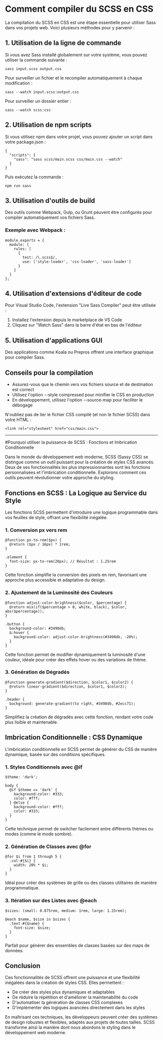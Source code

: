 # Comment compiler du SCSS en CSS

La compilation du SCSS en CSS est une étape essentielle pour utiliser Sass dans vos projets web. Voici plusieurs méthodes pour y parvenir :

## 1. Utilisation de la ligne de commande

Si vous avez Sass installé globalement sur votre système, vous pouvez utiliser la commande suivante :

```
sass input.scss output.css
```

Pour surveiller un fichier et le recompiler automatiquement à chaque modification :

```
sass --watch input.scss:output.css
```
Pour surveiller un dossier entier :

```
sass --watch scss:css
```

## 2. Utilisation de npm scripts

Si vous utilisez npm dans votre projet, vous pouvez ajouter un script dans votre package.json :

```
{
  "scripts": {
    "sass": "sass scss/main.scss css/main.css --watch"
  }
}
```

Puis exécutez la commande :

```
npm run sass
```

## 3. Utilisation d'outils de build

Des outils comme Webpack, Gulp, ou Grunt peuvent être configurés pour compiler automatiquement vos fichiers Sass.

### Exemple avec Webpack :

```
module.exports = {
  module: {
    rules: [
      {
        test: /\.scss$/,
        use: ['style-loader', 'css-loader', 'sass-loader']
      }
    ]
  }
};
```

## 4. Utilisation d'extensions d'éditeur de code

Pour Visual Studio Code, l'extension "Live Sass Compiler" peut être utilisée :

1. Installez l'extension depuis le marketplace de VS Code
2. Cliquez sur "Watch Sass" dans la barre d'état en bas de l'éditeur

## 5. Utilisation d'applications GUI

Des applications comme Koala ou Prepros offrent une interface graphique pour compiler Sass.

## Conseils pour la compilation

- Assurez-vous que le chemin vers vos fichiers source et de destination est correct
- Utilisez l'option --style compressed pour minifier le CSS en production
- En développement, utilisez l'option --source-map pour faciliter le débogage

N'oubliez pas de lier le fichier CSS compilé (et non le fichier SCSS) dans votre HTML :

```
<link rel="stylesheet" href="css/main.css">
```

-------------------------------------------------------------------------------------------------------------------------------------------------------------------------------------------------


#Pourquoi utiliser la puissance de SCSS : Fonctions et Imbrication Conditionnelle

Dans le monde du développement web moderne, SCSS (Sassy CSS) se distingue comme un outil puissant pour la création de styles CSS avancés. Deux de ses fonctionnalités les plus impressionnantes sont les fonctions personnalisées et l'imbrication conditionnelle. Explorons comment ces outils peuvent révolutionner votre approche du styling.

## Fonctions en SCSS : La Logique au Service du Style

Les fonctions SCSS permettent d'introduire une logique programmable dans vos feuilles de style, offrant une flexibilité inégalée.

### 1. Conversion px vers rem

```
@function px-to-rem($px) {
  @return ($px / 16px) * 1rem;
}

.element {
  font-size: px-to-rem(20px); // Résultat : 1.25rem
}
```

Cette fonction simplifie la conversion des pixels en rem, favorisant une approche plus accessible et adaptative du design.

### 2. Ajustement de la Luminosité des Couleurs

```
@function adjust-color-brightness($color, $percentage) {
  @return mix(if($percentage > 0, white, black), $color, abs($percentage));
}

.button {
  background-color: #3498db;
  &:hover {
    background-color: adjust-color-brightness(#3498db, -20%);
  }
}
```

Cette fonction permet de modifier dynamiquement la luminosité d'une couleur, idéale pour créer des effets hover ou des variations de thème.

### 3. Génération de Dégradés

```
@function generate-gradient($direction, $color1, $color2) {
  @return linear-gradient($direction, $color1, $color2);
}

.header {
  background: generate-gradient(to right, #3498db, #2ecc71);
}
```

Simplifiez la création de dégradés avec cette fonction, rendant votre code plus lisible et maintenable.

## Imbrication Conditionnelle : CSS Dynamique

L'imbrication conditionnelle en SCSS permet de générer du CSS de manière dynamique, basée sur des conditions spécifiques.

### 1. Styles Conditionnels avec @if

```
$theme: 'dark';

body {
  @if $theme == 'dark' {
    background-color: #333;
    color: #fff;
  } @else {
    background-color: #fff;
    color: #333;
  }
}
```

Cette technique permet de switcher facilement entre différents thèmes ou modes (comme le mode sombre).

### 2. Génération de Classes avec @for

```
@for $i from 1 through 5 {
  .col-#{$i} {
    width: 20% * $i;
  }
}
```

Idéal pour créer des systèmes de grille ou des classes utilitaires de manière programmatique.

### 3. Itération sur des Listes avec @each

```
$sizes: (small: 0.875rem, medium: 1rem, large: 1.25rem);

@each $name, $size in $sizes {
  .text-#{$name} {
    font-size: $size;
  }
}
```

Parfait pour générer des ensembles de classes basées sur des maps de données.

## Conclusion

Ces fonctionnalités de SCSS offrent une puissance et une flexibilité inégalées dans la création de styles CSS. Elles permettent :

- De créer des styles plus dynamiques et adaptables
- De réduire la répétition et d'améliorer la maintenabilité du code
- D'automatiser la génération de classes CSS complexes
- D'implémenter des logiques avancées directement dans les styles

En maîtrisant ces techniques, les développeurs peuvent créer des systèmes de design robustes et flexibles, adaptés aux projets de toutes tailles. SCSS transforme ainsi la manière dont nous abordons le styling dans le développement web moderne.
